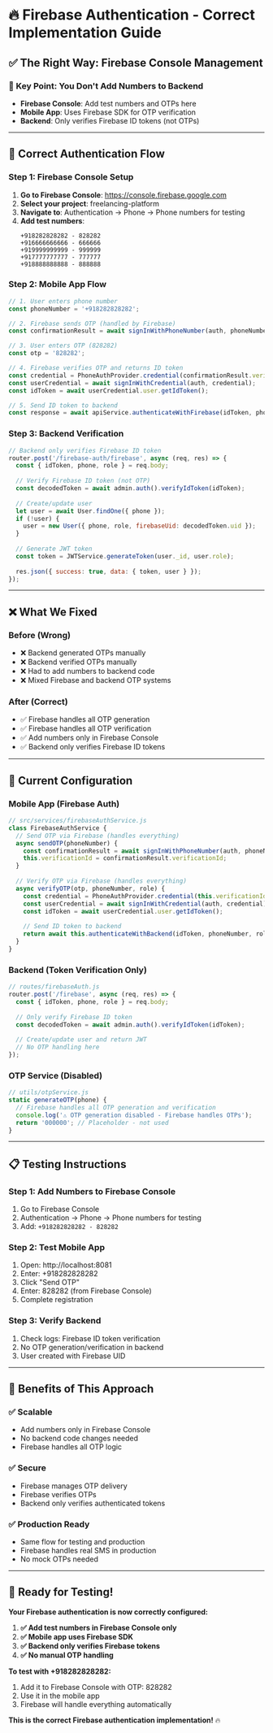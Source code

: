 # 🔥 Firebase Authentication - Correct Implementation Guide

## ✅ **The Right Way: Firebase Console Management**

### **🎯 Key Point: You Don't Add Numbers to Backend**
- **Firebase Console**: Add test numbers and OTPs here
- **Mobile App**: Uses Firebase SDK for OTP verification
- **Backend**: Only verifies Firebase ID tokens (not OTPs)

---

## **📱 Correct Authentication Flow**

### **Step 1: Firebase Console Setup**
1. **Go to Firebase Console**: https://console.firebase.google.com
2. **Select your project**: freelancing-platform
3. **Navigate to**: Authentication → Phone → Phone numbers for testing
4. **Add test numbers**:
   ```
   +918282828282 - 828282
   +916666666666 - 666666
   +919999999999 - 999999
   +917777777777 - 777777
   +918888888888 - 888888
   ```

### **Step 2: Mobile App Flow**
```javascript
// 1. User enters phone number
const phoneNumber = '+918282828282';

// 2. Firebase sends OTP (handled by Firebase)
const confirmationResult = await signInWithPhoneNumber(auth, phoneNumber, recaptchaVerifier);

// 3. User enters OTP (828282)
const otp = '828282';

// 4. Firebase verifies OTP and returns ID token
const credential = PhoneAuthProvider.credential(confirmationResult.verificationId, otp);
const userCredential = await signInWithCredential(auth, credential);
const idToken = await userCredential.user.getIdToken();

// 5. Send ID token to backend
const response = await apiService.authenticateWithFirebase(idToken, phoneNumber, role);
```

### **Step 3: Backend Verification**
```javascript
// Backend only verifies Firebase ID token
router.post('/firebase-auth/firebase', async (req, res) => {
  const { idToken, phone, role } = req.body;
  
  // Verify Firebase ID token (not OTP)
  const decodedToken = await admin.auth().verifyIdToken(idToken);
  
  // Create/update user
  let user = await User.findOne({ phone });
  if (!user) {
    user = new User({ phone, role, firebaseUid: decodedToken.uid });
  }
  
  // Generate JWT token
  const token = JWTService.generateToken(user._id, user.role);
  
  res.json({ success: true, data: { token, user } });
});
```

---

## **❌ What We Fixed**

### **Before (Wrong)**
- ❌ Backend generated OTPs manually
- ❌ Backend verified OTPs manually
- ❌ Had to add numbers to backend code
- ❌ Mixed Firebase and backend OTP systems

### **After (Correct)**
- ✅ Firebase handles all OTP generation
- ✅ Firebase handles all OTP verification
- ✅ Add numbers only in Firebase Console
- ✅ Backend only verifies Firebase ID tokens

---

## **🔧 Current Configuration**

### **Mobile App (Firebase Auth)**
```javascript
// src/services/firebaseAuthService.js
class FirebaseAuthService {
  // Send OTP via Firebase (handles everything)
  async sendOTP(phoneNumber) {
    const confirmationResult = await signInWithPhoneNumber(auth, phoneNumber, this.recaptchaVerifier);
    this.verificationId = confirmationResult.verificationId;
  }
  
  // Verify OTP via Firebase (handles everything)
  async verifyOTP(otp, phoneNumber, role) {
    const credential = PhoneAuthProvider.credential(this.verificationId, otp);
    const userCredential = await signInWithCredential(auth, credential);
    const idToken = await userCredential.user.getIdToken();
    
    // Send ID token to backend
    return await this.authenticateWithBackend(idToken, phoneNumber, role);
  }
}
```

### **Backend (Token Verification Only)**
```javascript
// routes/firebaseAuth.js
router.post('/firebase', async (req, res) => {
  const { idToken, phone, role } = req.body;
  
  // Only verify Firebase ID token
  const decodedToken = await admin.auth().verifyIdToken(idToken);
  
  // Create/update user and return JWT
  // No OTP handling here
});
```

### **OTP Service (Disabled)**
```javascript
// utils/otpService.js
static generateOTP(phone) {
  // Firebase handles all OTP generation and verification
  console.log('⚠️ OTP generation disabled - Firebase handles OTPs');
  return '000000'; // Placeholder - not used
}
```

---

## **📋 Testing Instructions**

### **Step 1: Add Numbers to Firebase Console**
1. Go to Firebase Console
2. Authentication → Phone → Phone numbers for testing
3. Add: `+918282828282 - 828282`

### **Step 2: Test Mobile App**
1. Open: http://localhost:8081
2. Enter: +918282828282
3. Click "Send OTP"
4. Enter: 828282 (from Firebase Console)
5. Complete registration

### **Step 3: Verify Backend**
1. Check logs: Firebase ID token verification
2. No OTP generation/verification in backend
3. User created with Firebase UID

---

## **🎯 Benefits of This Approach**

### **✅ Scalable**
- Add numbers only in Firebase Console
- No backend code changes needed
- Firebase handles all OTP logic

### **✅ Secure**
- Firebase manages OTP delivery
- Firebase verifies OTPs
- Backend only verifies authenticated tokens

### **✅ Production Ready**
- Same flow for testing and production
- Firebase handles real SMS in production
- No mock OTPs needed

---

## **🚀 Ready for Testing!**

**Your Firebase authentication is now correctly configured:**

1. **✅ Add test numbers in Firebase Console only**
2. **✅ Mobile app uses Firebase SDK**
3. **✅ Backend only verifies Firebase tokens**
4. **✅ No manual OTP handling**

**To test with +918282828282:**
1. Add it to Firebase Console with OTP: 828282
2. Use it in the mobile app
3. Firebase will handle everything automatically

**This is the correct Firebase authentication implementation!** 🔥
